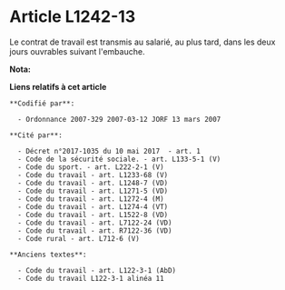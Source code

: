 # Article L1242-13

Le contrat de travail est transmis au salarié, au plus tard, dans les deux jours ouvrables suivant l'embauche.

**Nota:**



**Liens relatifs à cet article**

	**Codifié par**:

	  - Ordonnance 2007-329 2007-03-12 JORF 13 mars 2007

	**Cité par**:

	  - Décret n°2017-1035 du 10 mai 2017  - art. 1
	  - Code de la sécurité sociale. - art. L133-5-1 (V)
	  - Code du sport. - art. L222-2-1 (V)
	  - Code du travail - art. L1233-68 (V)
	  - Code du travail - art. L1248-7 (VD)
	  - Code du travail - art. L1271-5 (VD)
	  - Code du travail - art. L1272-4 (M)
	  - Code du travail - art. L1274-4 (VT)
	  - Code du travail - art. L1522-8 (VD)
	  - Code du travail - art. L7122-24 (VD)
	  - Code du travail - art. R7122-36 (VD)
	  - Code rural - art. L712-6 (V)

	**Anciens textes**:

	  - Code du travail - art. L122-3-1 (AbD)
	  - Code du travail L122-3-1 alinéa 11
